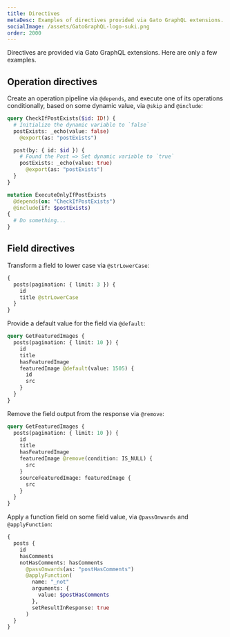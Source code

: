 ```yaml
---
title: Directives
metaDesc: Examples of directives provided via Gato GraphQL extensions.
socialImage: /assets/GatoGraphQL-logo-suki.png
order: 2000
---
```


Directives are provided via Gato GraphQL extensions. Here are only a few examples.

## Operation directives

Create an operation pipeline via `@depends`, and execute one of its operations conditionally, based on some dynamic value, via `@skip` and `@include`:

```graphql
query CheckIfPostExists($id: ID!) {
  # Initialize the dynamic variable to `false`
  postExists: _echo(value: false)
    @export(as: "postExists")

  post(by: { id: $id }) {
    # Found the Post => Set dynamic variable to `true`
    postExists: _echo(value: true)
      @export(as: "postExists")
  }
}

mutation ExecuteOnlyIfPostExists
  @depends(on: "CheckIfPostExists")
  @include(if: $postExists)
{
  # Do something...
}
```

## Field directives

Transform a field to lower case via `@strLowerCase`:

```graphql
{
  posts(pagination: { limit: 3 }) {
    id
    title @strLowerCase
  }
}
```

Provide a default value for the field via `@default`:

```graphql
query GetFeaturedImages {
  posts(pagination: { limit: 10 }) {
    id
    title
    hasFeaturedImage
    featuredImage @default(value: 1505) {
      id
      src
    }
  }
}
```

Remove the field output from the response via `@remove`:

```graphql
query GetFeaturedImages {
  posts(pagination: { limit: 10 }) {
    id
    title
    hasFeaturedImage
    featuredImage @remove(condition: IS_NULL) {
      src
    }
    sourceFeaturedImage: featuredImage {
      src
    }
  }
}
```

Apply a function field on some field value, via `@passOnwards` and `@applyFunction`:

```graphql
{
  posts {
    id
    hasComments
    notHasComments: hasComments
      @passOnwards(as: "postHasComments")
      @applyFunction(
        name: "_not"
        arguments: {
          value: $postHasComments
        },
        setResultInResponse: true
      )
  }
}
```
